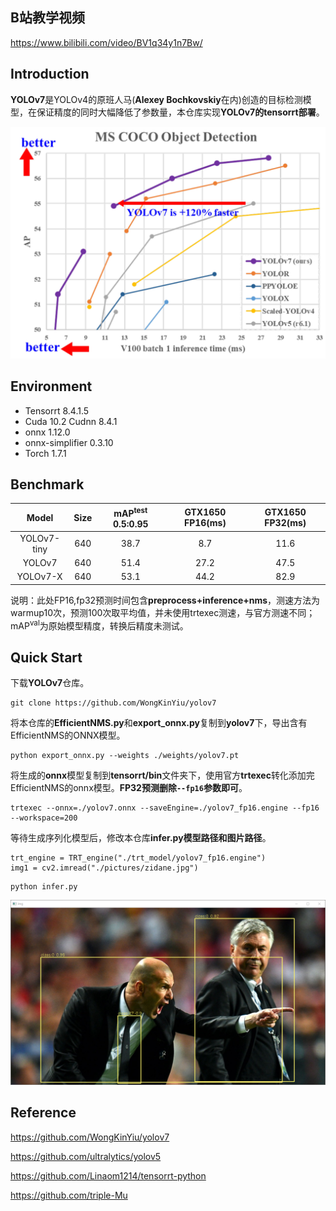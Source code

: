 ## B站教学视频

https://www.bilibili.com/video/BV1q34y1n7Bw/

## Introduction

**YOLOv7**是YOLOv4的原班人马(**Alexey Bochkovskiy**在内)创造的目标检测模型，在保证精度的同时大幅降低了参数量，本仓库实现**YOLOv7的tensorrt部署**。

<div align="center">
<img src="assets/1.png" width=600>
</div>

## Environment

- Tensorrt 8.4.1.5
- Cuda 10.2 Cudnn 8.4.1
- onnx 1.12.0
- onnx-simplifier 0.3.10
- Torch 1.7.1

## Benchmark

|    Model    | Size | mAP<sup>test</sup> 0.5:0.95 | GTX1650 FP16(ms) | GTX1650 FP32(ms) |
| :---------: | :--: | :-------------------------: | :--------------: | :--------------: |
| YOLOv7-tiny | 640  |            38.7             |       8.7        |       11.6       |
|   YOLOv7    | 640  |            51.4             |       27.2       |       47.5       |
|  YOLOv7-X   | 640  |            53.1             |       44.2       |       82.9       |

说明：此处FP16,fp32预测时间包含**preprocess+inference+nms**，测速方法为warmup10次，预测100次取平均值，并未使用trtexec测速，与官方测速不同；mAP<sup>val</sup>为原始模型精度，转换后精度未测试。

## Quick Start

下载**YOLOv7**仓库。

```
git clone https://github.com/WongKinYiu/yolov7
```

将本仓库的**EfficientNMS.py**和**export_onnx.py**复制到**yolov7**下，导出含有EfficientNMS的ONNX模型。

```
python export_onnx.py --weights ./weights/yolov7.pt
```

将生成的**onnx**模型复制到**tensorrt/bin**文件夹下，使用官方**trtexec**转化添加完EfficientNMS的onnx模型。**FP32预测删除`--fp16`参数即可**。

```
trtexec --onnx=./yolov7.onnx --saveEngine=./yolov7_fp16.engine --fp16 --workspace=200
```

等待生成序列化模型后，修改本仓库**infer.py模型路径和图片路径**。

```
trt_engine = TRT_engine("./trt_model/yolov7_fp16.engine")
img1 = cv2.imread("./pictures/zidane.jpg")
```

```
python infer.py
```

<div align="center">
<img src="assets/2.png" width="800">
</div>


## Reference

https://github.com/WongKinYiu/yolov7

https://github.com/ultralytics/yolov5

https://github.com/Linaom1214/tensorrt-python

https://github.com/triple-Mu
